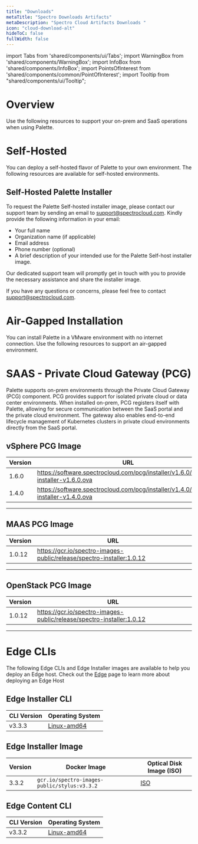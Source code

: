 ```yaml
---
title: "Downloads"
metaTitle: "Spectro Downloads Artifacts"
metaDescription: "Spectro Cloud Artifacts Downloads "
icon: "cloud-download-alt"
hideToC: false
fullWidth: false
---
```


import Tabs from 'shared/components/ui/Tabs';
import WarningBox from 'shared/components/WarningBox';
import InfoBox from 'shared/components/InfoBox';
import PointsOfInterest from 'shared/components/common/PointOfInterest';
import Tooltip from "shared/components/ui/Tooltip";



# Overview


Use the following resources to support your on-prem and SaaS operations when using Palette. 


# Self-Hosted

You can deploy a self-hosted flavor of Palette to your own environment. The following resources are available for self-hosted environments.


## Self-Hosted Palette Installer 

To request the Palette Self-hosted installer image, please contact our support team by sending an email to support@spectrocloud.com. Kindly provide the following information in your email:

- Your full name
- Organization name (if applicable)
- Email address
- Phone number (optional)
- A brief description of your intended use for the Palette Self-host installer image.

Our dedicated support team will promptly get in touch with you to provide the necessary assistance and share the installer image. 

If you have any questions or concerns, please feel free to contact support@spectrocloud.com.

# Air-Gapped Installation

You can install Palette in a VMware environment with no internet connection. Use the following resources to support an air-gapped environment.

# SAAS - Private Cloud Gateway (PCG)


Palette supports on-prem environments through the Private Cloud Gateway (PCG) component. PCG provides support for isolated private cloud or data center environments. When installed on-prem, PCG registers itself with Palette, allowing for secure communication between the SaaS portal and the private cloud environment. The gateway also enables end-to-end lifecycle management of Kubernetes clusters in private cloud environments directly from the SaaS portal. 

## vSphere PCG Image

|Version|URL|
|---|---|
|1.6.0|https://software.spectrocloud.com/pcg/installer/v1.6.0/gateway-installer-v1.6.0.ova|
|1.4.0|https://software.spectrocloud.com/pcg/installer/v1.4.0/gateway-installer-v1.4.0.ova|
------

## MAAS PCG Image

|Version|URL|
|---|---|
|1.0.12|https://gcr.io/spectro-images-public/release/spectro-installer:1.0.12|
---------

## OpenStack PCG Image

|Version|URL|
|---|---|
|1.0.12|https://gcr.io/spectro-images-public/release/spectro-installer:1.0.12|
-------


# Edge CLIs

The following Edge CLIs and Edge Installer images are available to help you deploy an Edge host. Check out the [Edge](/clusters/edge) page to learn more about deploying an Edge Host


## Edge Installer CLI

CLI Version| Operating System |  
-------|---|
v3.3.3 |  [Linux-amd64](https://software.spectrocloud.com/stylus/v3.3.3/cli/linux/palette-edge-installer) |


## Edge Installer Image


|Version|Docker Image| Optical Disk Image (ISO) |
|---|---|--|
|3.3.2     | `gcr.io/spectro-images-public/stylus:v3.3.2`| [ISO](https://software.spectrocloud.com/stylus/v3.3.2/stylus-v3.3.2-amd64.iso) |


## Edge Content CLI

CLI Version| Operating System |
-------|---|
v3.3.2 | [Linux-amd64](https://software.spectrocloud.com/stylus/v3.3.2/cli/linux/palette-edge-content) |
